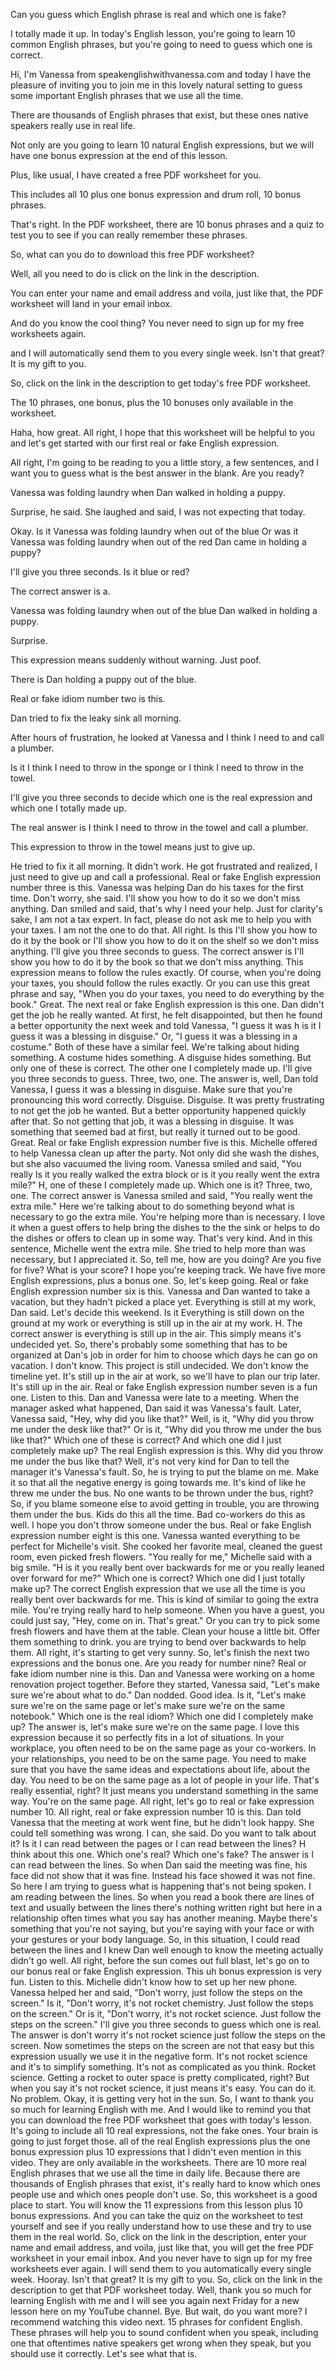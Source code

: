 Can you guess which English phrase is  real and which one is fake? 

I totally  made it up. In today's English lesson,  you're going to learn 10 common English  phrases, but you're going to need to  guess which one is correct. 

Hi, I'm  Vanessa from speakenglishwithvanessa.com  and today I have the pleasure of  inviting you to join me in this lovely  natural setting to guess some important  English phrases that we use all the  time. 

There are thousands of English  phrases that exist, but these ones  native speakers really use in real life. 

Not only are you going to learn 10 natural English expressions, but we will  have one bonus expression at the end of  this lesson. 

Plus, like usual, I have created a free PDF worksheet for you.  

This includes all 10 plus one bonus expression and drum roll, 10 bonus  phrases. 

That's right. In the PDF  worksheet, there are 10 bonus phrases  and a quiz to test you to see if you can  really remember these phrases. 

So, what  can you do to download this free PDF  worksheet? 

Well, all you need to do is  click on the link in the description.  

You can enter your name and email  address and voila, just like that, the  PDF worksheet will land in your email  inbox. 

And do you know the cool thing?  You never need to sign up for my free  worksheets again. 

and I will  automatically send them to you every  single week. Isn't that great? It is my gift to you. 

So, click on the link in  the description to get today's free PDF  worksheet. 

The 10 phrases, one bonus,  plus the 10 bonuses only available in  the worksheet. 

Haha, how great. All  right, I hope that this worksheet will be helpful to you and let's get started  with our first real or fake English  expression. 

All right, I'm going to be reading to you a little story, a few  sentences, and I want you to guess what is the best answer in the blank. Are you  ready? 

Vanessa was folding laundry when  Dan walked in holding a puppy. 

Surprise,  he said. She laughed and said, I was not  expecting that today. 

Okay. Is it Vanessa was folding laundry when out of  the blue Or was it Vanessa was folding laundry when out of the red Dan came in  holding a puppy? 

I'll give you three  seconds. Is it blue or red?  

The correct answer is a. 

Vanessa was  folding laundry when out of the blue Dan walked in holding a puppy. 

Surprise.  

This expression means suddenly without  warning. Just poof. 

There is Dan holding a puppy out of the blue. 

Real or fake idiom number two is this.  

Dan tried to fix the leaky sink all morning. 

After hours of frustration, he looked at Vanessa and I think I need to and call a plumber. 

Is it I think I need  to throw in the sponge or I think I need  to throw in the towel.  

I'll give you three seconds to decide  which one is the real expression and  which one I totally made up.  

The real answer is I think I need to  throw in the towel and call a plumber.  

This expression to throw in the towel  means just to give up. 

He tried to fix  it all morning. It didn't work. He got  frustrated and realized, I just need to  give up and call a professional. Real or  fake English expression number three is  this. Vanessa was helping Dan do his  taxes for the first time. Don't worry,  she said. I'll show you how to do it so  we don't miss anything. Dan smiled and  said, that's why I need your help. Just  for clarity's sake, I am not a tax  expert. In fact, please do not ask me to  help you with your taxes. I am not the  one to do that. All right. Is this I'll  show you how to do it by the book or  I'll show you how to do it on the shelf  so we don't miss anything. I'll give you  three seconds to guess.  The correct answer is I'll show you how  to do it by the book so that we don't  miss anything. This expression means to  follow the rules exactly. Of course,  when you're doing your taxes, you should  follow the rules exactly. Or you can use  this great phrase and say, "When you do  your taxes, you need to do everything by  the book." Great. The next real or fake  English expression is this one. Dan  didn't get the job he really wanted. At  first, he felt disappointed, but then he  found a better opportunity the next week  and told Vanessa, "I guess it was  h is it I guess it was a blessing in  disguise." Or, "I guess it was a  blessing in a costume." Both of these  have a similar feel. We're talking about  hiding something. A costume hides  something. A disguise hides something.  But only one of these is correct. The  other one I completely made up. I'll  give you three seconds to guess. Three,  two, one. The answer is,  well, Dan told Vanessa, I guess it was a  blessing in disguise. Make sure that  you're pronouncing this word correctly.  Disguise.  Disguise.  It was pretty frustrating to not get the  job he wanted. But a better opportunity  happened quickly after that. So not  getting that job, it was a blessing in  disguise. It was something that seemed  bad at first, but really it turned out  to be good. Great. Real or fake English  expression number five is this. Michelle  offered to help Vanessa clean up after  the party. Not only did she wash the  dishes, but she also vacuumed the living  room. Vanessa smiled and said, "You  really  Is it you really walked the extra block  or is it you really went the extra  mile?" H, one of these I completely made  up. Which one is it? Three, two, one.  The correct answer is Vanessa smiled and  said, "You really went the extra mile."  Here we're talking about to do something  beyond what is necessary to go the extra  mile. You're helping more than is  necessary. I love it when a guest offers  to help bring the dishes to the the sink  or helps to do the dishes or offers to  clean up in some way. That's very kind.  And in this sentence, Michelle went the  extra mile. She tried to help more than  was necessary, but I appreciated it. So,  tell me, how are you doing? Are you five  for five? What is your score? I hope  you're keeping track. We have five more  English expressions, plus a bonus one.  So, let's keep going. Real or fake  English expression number six is this.  Vanessa and Dan wanted to take a  vacation, but they hadn't picked a place  yet. Everything is still at my work, Dan  said. Let's decide this weekend. Is it  Everything is still down on the ground  at my work or everything is still up in  the air at my work. H.  The correct answer is everything is  still up in the air. This simply means  it's undecided yet. So, there's probably  some something that has to be organized  at Dan's job in order for him to choose  which days he can go on vacation. I  don't know. This project is still  undecided. We don't know the timeline  yet. It's still up in the air at work,  so we'll have to plan our trip later.  It's still up in the air. Real or fake  English expression number seven is a fun  one. Listen to this. Dan and Vanessa  were late to a meeting. When the manager  asked what happened, Dan said it was  Vanessa's fault. Later, Vanessa said,  "Hey, why did you like that?"  Well, is it, "Why did you throw me under  the desk like that?" Or is it, "Why did  you throw me under the bus like that?"  Which one of these is correct? And which  one did I just completely make up?  The real English expression is this. Why  did you throw me under the bus like  that? Well, it's not very kind for Dan  to tell the manager it's Vanessa's  fault.  So, he is trying to put the blame on me.  Make it so that all the negative energy  is going towards me.  It's kind of like he threw me under the  bus.  No one wants to be thrown under the bus,  right? So, if you blame someone else to  avoid getting in trouble, you are  throwing them under the bus. Kids do  this all the time. Bad co-workers do  this as well. I hope you don't throw  someone under the bus. Real or fake  English expression number eight is this  one. Vanessa wanted everything to be  perfect for Michelle's visit. She cooked  her favorite meal, cleaned the guest  room, even picked fresh flowers. "You  really for me," Michelle said with a big  smile. "H is it you really bent over  backwards for me or you really leaned  over forward for me?" Which one is  correct? Which one did I just totally  make up?  The correct English expression that we  use all the time is you really bent over  backwards for me. This is kind of  similar to going the extra mile. You're  trying really hard to help someone. When  you have a guest, you could just say,  "Hey, come on in. That's great." Or you  can try to pick some fresh flowers and  have them at the table. Clean your house  a little bit. Offer them something to  drink. you are trying to bend over  backwards to help them. All right, it's  starting to get very sunny.  So, let's finish the next two  expressions and the bonus one. Are you  ready for number nine? Real or fake  idiom number nine is this. Dan and  Vanessa were working on a home  renovation project together. Before they  started, Vanessa said, "Let's make sure  we're about what to do." Dan nodded.  Good idea. Is it, "Let's make sure we're  on the same page or let's make sure  we're on the same notebook." Which one  is the real idiom? Which one did I  completely make up?  The answer is, let's make sure we're on  the same page. I love this expression  because it so perfectly fits in a lot of  situations. In your workplace, you often  need to be on the same page as your  co-workers. In your relationships, you  need to be on the same page. You need to  make sure that you have the same ideas  and expectations about life, about the  day. You need to be on the same page as  a lot of people in your life. That's  really essential, right? It just means  you understand something in the same  way. You're on the same page. All right,  let's go to real or fake expression  number 10. All right, real or fake  expression number 10 is this. Dan told  Vanessa that the meeting at work went  fine, but he didn't look happy. She  could tell something was wrong. I can,  she said. Do you want to talk about it?  Is it I can read between the pages or I  can read between the lines? H think  about this one. Which one's real? Which  one's fake?  The answer is I can read between the  lines.  So when Dan said the meeting was fine,  his face did not show that it was fine.  Instead his face showed it was not fine.  So here I am trying to guess what is  happening that's not being spoken. I am  reading between the lines. So when you  read a book there are lines of text and  usually between the lines there's  nothing written right but here in a  relationship often times what you say  has another meaning. Maybe there's  something that you're not saying, but  you're saying with your face or with  your gestures or your body language. So,  in this situation, I could read between  the lines and I knew Dan well enough to  know the meeting actually didn't go  well. All right, before the sun comes  out full blast, let's go on to our bonus  real or fake English expression. This uh  bonus expression is very fun. Listen to  this. Michelle didn't know how to set up  her new phone. Vanessa helped her and  said, "Don't worry, just follow the  steps on the screen." Is it, "Don't  worry, it's not rocket chemistry. Just  follow the steps on the screen." Or is  it, "Don't worry, it's not rocket  science. Just follow the steps on the  screen." I'll give you three seconds to  guess which one is real.  The answer is don't worry it's not  rocket science just follow the steps on  the screen. Now sometimes the steps on  the screen are not that easy but this  expression usually we use it in the  negative form. It's not rocket science  and it's to simplify something. It's not  as complicated as you think. Rocket  science. Getting a rocket to outer space  is pretty complicated, right? But when  you say it's not rocket science, it just  means it's easy. You can do it. No  problem. Okay, it is getting very hot in  the sun. So, I want to thank you so much  for learning English with me. And I  would like to remind you that you can  download the free PDF worksheet that  goes with today's lesson. It's going to  include all 10 real expressions, not the  fake ones. Your brain is going to just  forget those.  all of the real English expressions plus  the one bonus expression plus 10  expressions that I didn't even mention  in this video. They are only available  in the worksheets. There are 10 more  real English phrases that we use all the  time in daily life. Because there are  thousands of English phrases that exist,  it's really hard to know which ones  people use and which ones people don't  use. So, this worksheet is a good place  to start. You will know the 11  expressions from this lesson plus 10  bonus expressions. And you can take the  quiz on the worksheet to test yourself  and see if you really understand how to  use these and try to use them in the  real world. So, click on the link in the  description, enter your name and email  address, and voila, just like that, you  will get the free PDF worksheet in your  email inbox. And you never have to sign  up for my free worksheets ever again. I  will send them to you automatically  every single week. Hooray. Isn't that  great? It is my gift to you. So, click  on the link in the description to get  that PDF worksheet today. Well, thank  you so much for learning English with me  and I will see you again next Friday for  a new lesson here on my YouTube channel.  Bye. But wait, do you want more? I  recommend watching this video next. 15  phrases for confident English. These  phrases will help you to sound confident  when you speak, including one that  oftentimes native speakers get wrong  when they speak, but you should use it  correctly. Let's see what that is.